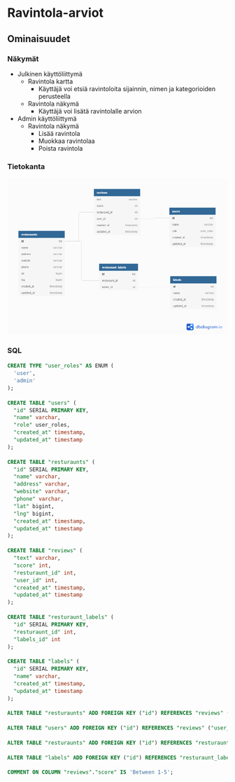 # Ravintola-arviot

## Ominaisuudet
### Näkymät
- Julkinen käyttöliittymä
  - Ravintola kartta
    - Käyttäjä voi etsiä ravintoloita sijainnin, nimen ja kategorioiden perusteella
  - Ravintola näkymä
    - Käyttäjä voi lisätä ravintolalle arvion
- Admin käyttöliittymä
  - Ravintola näkymä
    - Lisää ravintola
    - Muokkaa ravintolaa
    - Poista ravintola
### Tietokanta
![Tietokanta](https://github.com/peltomaa/Ravintola-arviot/raw/main/img/db.png "Tietokanta")
### SQL
```sql
CREATE TYPE "user_roles" AS ENUM (
  'user',
  'admin'
);

CREATE TABLE "users" (
  "id" SERIAL PRIMARY KEY,
  "name" varchar,
  "role" user_roles,
  "created_at" timestamp,
  "updated_at" timestamp
);

CREATE TABLE "resturaunts" (
  "id" SERIAL PRIMARY KEY,
  "name" varchar,
  "address" varchar,
  "website" varchar,
  "phone" varchar,
  "lat" bigint,
  "lng" bigint,
  "created_at" timestamp,
  "updated_at" timestamp
);

CREATE TABLE "reviews" (
  "text" varchar,
  "score" int,
  "resturaunt_id" int,
  "user_id" int,
  "created_at" timestamp,
  "updated_at" timestamp
);

CREATE TABLE "resturaunt_labels" (
  "id" SERIAL PRIMARY KEY,
  "resturaunt_id" int,
  "labels_id" int
);

CREATE TABLE "labels" (
  "id" SERIAL PRIMARY KEY,
  "name" varchar,
  "created_at" timestamp,
  "updated_at" timestamp
);

ALTER TABLE "resturaunts" ADD FOREIGN KEY ("id") REFERENCES "reviews" ("resturaunt_id");

ALTER TABLE "users" ADD FOREIGN KEY ("id") REFERENCES "reviews" ("user_id");

ALTER TABLE "resturaunts" ADD FOREIGN KEY ("id") REFERENCES "resturaunt_labels" ("resturaunt_id");

ALTER TABLE "labels" ADD FOREIGN KEY ("id") REFERENCES "resturaunt_labels" ("labels_id");

COMMENT ON COLUMN "reviews"."score" IS 'Between 1-5';
```
